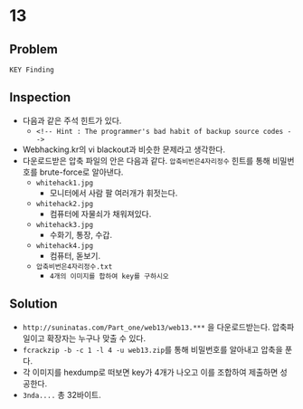 # 13

## Problem
```
KEY Finding
```

## Inspection
* 다음과 같은 주석 힌트가 있다.
    - `<!--	Hint : The programmer's bad habit of backup source codes -->`
* Webhacking.kr의 vi blackout과 비슷한 문제라고 생각한다.
* 다운로드받은 압축 파일의 안은 다음과 같다. `압축비번은4자리정수` 힌트를 통해 비밀번호를 brute-force로 알아낸다.
    - `whitehack1.jpg`
        + 모니터에서 사람 팔 여러개가 휘젓는다.
    - `whitehack2.jpg`
        + 컴퓨터에 자물쇠가 채워져있다.
    - `whitehack3.jpg`
        + 수화기, 통장, 수갑.
    - `whitehack4.jpg`
        + 컴퓨터, 돋보기.
    - `압축비번은4자리정수.txt`
        + `4개의 이미지를 합하여 key를 구하시오`

## Solution
* `http://suninatas.com/Part_one/web13/web13.***` 을 다운로드받는다. 압축파일이고 확장자는 누구나 맞출 수 있다.
* `fcrackzip -b -c 1 -l 4 -u web13.zip`를 통해 비밀번호를 알아내고 압축을 푼다.
* 각 이미지를 hexdump로 떠보면 key가 4개가 나오고 이를 조합하여 제출하면 성공한다.
* `3nda....` 총 32바이트.